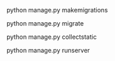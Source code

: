 python manage.py makemigrations

python manage.py migrate

python manage.py collectstatic

python manage.py runserver
